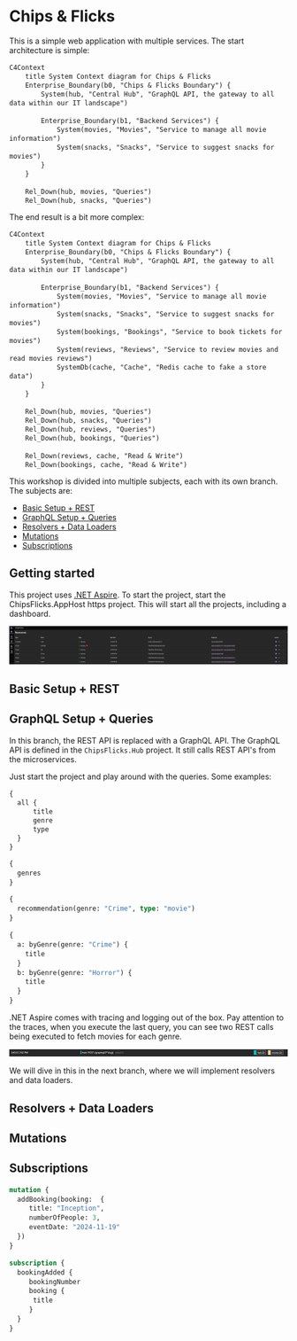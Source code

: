 # Chips & Flicks

This is a simple web application with multiple services. The start architecture is simple:

```mermaid
C4Context
    title System Context diagram for Chips & Flicks
    Enterprise_Boundary(b0, "Chips & Flicks Boundary") {
        System(hub, "Central Hub", "GraphQL API, the gateway to all data within our IT landscape")
            
        Enterprise_Boundary(b1, "Backend Services") {
            System(movies, "Movies", "Service to manage all movie information")
            System(snacks, "Snacks", "Service to suggest snacks for movies")
        }
    }
        
    Rel_Down(hub, movies, "Queries")
    Rel_Down(hub, snacks, "Queries")
```

The end result is a bit more complex:
```mermaid
C4Context
    title System Context diagram for Chips & Flicks
    Enterprise_Boundary(b0, "Chips & Flicks Boundary") {
        System(hub, "Central Hub", "GraphQL API, the gateway to all data within our IT landscape")

        Enterprise_Boundary(b1, "Backend Services") {
            System(movies, "Movies", "Service to manage all movie information")
            System(snacks, "Snacks", "Service to suggest snacks for movies")
            System(bookings, "Bookings", "Service to book tickets for movies")
            System(reviews, "Reviews", "Service to review movies and read movies reviews")
            SystemDb(cache, "Cache", "Redis cache to fake a store data")
        }
    }

    Rel_Down(hub, movies, "Queries")
    Rel_Down(hub, snacks, "Queries")
    Rel_Down(hub, reviews, "Queries")
    Rel_Down(hub, bookings, "Queries")
        
    Rel_Down(reviews, cache, "Read & Write") 
    Rel_Down(bookings, cache, "Read & Write")
```

This workshop is divided into multiple subjects, each with its own branch. The subjects are:

- [Basic Setup + REST](https://github.com/jacobduijzer/graphql-workshop)
- [GraphQL Setup + Queries](https://github.com/jacobduijzer/graphql-workshop/tree/graphql)
- [Resolvers + Data Loaders](https://github.com/jacobduijzer/graphql-workshop/tree/resolvers)
- [Mutations](https://github.com/jacobduijzer/graphql-workshop/tree/mutations)
- [Subscriptions](https://github.com/jacobduijzer/graphql-workshop/tree/subscriptions)

## Getting started

This project uses [.NET Aspire](https://learn.microsoft.com/en-us/dotnet/aspire/). To start the project, start the ChipsFlicks.AppHost https project. This will start all the projects, including a dashboard.

![Dashboard](./docs/assets/aspire-dashboard.png)

## Basic Setup + REST



## GraphQL Setup + Queries

In this branch, the REST API is replaced with a GraphQL API. The GraphQL API is defined in the `ChipsFlicks.Hub` project. It still calls REST API's from the microservices.

Just start the project and play around with the queries. Some examples:

```grapgql
{ 
  all {
      title
      genre
      type
  }
}
```

```graphql
{ 
  genres 
}
```

```graphql
{ 
  recommendation(genre: "Crime", type: "movie") 
} 
```

```graphql
{ 
  a: byGenre(genre: "Crime") {
    title
  }
  b: byGenre(genre: "Horror") {
    title
  }
} 
```

.NET Aspire comes with tracing and logging out of the box. Pay attention to the traces, when you execute the last query, you can see two REST calls being executed to fetch movies for each genre.

![Traces](./docs/assets/trace.png)

We will dive in this in the next branch, where we will implement resolvers and data loaders.

## Resolvers + Data Loaders

## Mutations

## Subscriptions

```graphql
mutation {
  addBooking(booking:  {
     title: "Inception",
     numberOfPeople: 3,
     eventDate: "2024-11-19"
  })
}
```

```graphql
subscription {
  bookingAdded {
     bookingNumber
     booking {
      title
     }
  }
}
```

